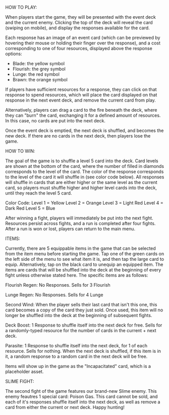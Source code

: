 HOW TO PLAY:

When players start the game, they will be presented with the event deck and the current enemy. 
Clicking the top of the deck will reveal the card (swiping on mobile), and display the responses 
available for the card. 

Each response has an image of an event card (which can be previewed by hovering their mouse or 
holding their finger over the response), and a cost corresponding to one of four resources, displayed 
above the response options:
- Blade: the yellow symbol
- Flourish: the grey symbol
- Lunge: the red symbol
- Brawn: the orange symbol

If players have sufficient resources for a response, they can click on that response to spend resources, which will place the card displayed on that response in the next event deck, and remove the current card from play.

Alternatively, players can drag a card to the fire beneath the deck, where they can "burn"
the card, exchanging it for a defined amount of resources. In this case, no cards are put into the next deck.

Once the event deck is emptied, the next deck is shuffled, and becomes the new deck. If there are no cards in the next deck, then players lose the game.

HOW TO WIN:

The goal of the game is to shuffle a level 5 card into the deck. Card levels are shown at the bottom of the card, where the number of filled in diamonds corresponds to the level of the card. The color of the response corresponds to the level of the card it will shuffle in (see color code below). All responses will shuffle in cards that are either higher or the same level as the current card, so players must shuffle higher and higher level cards into the deck, until they reach the level 5 card.

Color Code:
Level 1 = Yellow
Level 2 = Orange
Level 3 = Light Red
Level 4 = Dark Red
Level 5 = Blue

After winning a fight, players will immediately be put into the next fight. 
Resources persist across fights, and a run is completed after four 
fights. After a run is won or lost, players can return to the main menu.

ITEMS:

Currently, there are 5 equippable items in the game that can be selected from the item menu before starting the game. Tap one of the green cards on the left side of the menu to see what item it is, and then tap the large card to equip. Alternatively, tap on the black card to unequip an equipped item. The items are cards that will be shuffled into the deck at the beginning of every fight unless otherwise stated here. The specific items are as follows:

Flourish Regen: No Responses. Sells for 3 Flourish

Lunge Regen: No Responses. Sells for 4 Lunge

Second Wind: When the player sells their last card that isn't this one, this card becomes a copy of the card they just sold. Once used, this item will no longer be shuffled into the deck at the beginning of subsequent fights. 

Deck Boost: 1 Response to shuffle itself into the next deck for free. Sells for a randomly-typed resource for the number of cards in the current + next deck.

Parasite: 1 Response to shuffle itself into the next deck, for 1 of each resource. Sells for nothing. When the next deck is shuffled, if this item is in it, a random response to a random card in the next deck will be free.

Items will show up in the game as the "Incapacitated" card, which is a placeholder asset.

SLIME FIGHT:

The second fight of the game features our brand-new Slime enemy. This enemy feautres 1 special card: Poison Gas. This card cannot be sold, and each of it's responses shuffle itself into the next deck, as well as remove a card from either the current or next deck. Happy hunting!
